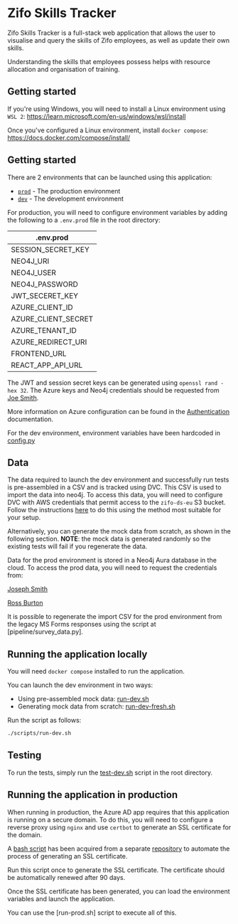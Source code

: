 # Zifo Skills Tracker

Zifo Skills Tracker is a full-stack web application that allows the user to visualise and query the skills of Zifo employees, as well as update their own skills.

Understanding the skills that employees possess helps with resource allocation and organisation of training.

## Getting started

If you're using Windows, you will need to install a Linux environment using `WSL 2`: https://learn.microsoft.com/en-us/windows/wsl/install

Once you've configured a Linux environment, install `docker compose`: https://docs.docker.com/compose/install/

## Getting started

There are 2 environments that can be launched using this application:

- [`prod`](./docker/docker-compose.prod.yml) - The production environment
- [`dev`](./docker/docker-compose.dev.yml) - The development environment

For production, you will need to configure environment variables by adding the following to a `.env.prod` file in the root directory:

| .env.prod           |
| ------------------- |
| SESSION_SECRET_KEY  |
| NEO4J_URI           |
| NEO4J_USER          |
| NEO4J_PASSWORD      |
| JWT_SECERET_KEY     |
| AZURE_CLIENT_ID     |
| AZURE_CLIENT_SECRET |
| AZURE_TENANT_ID     |
| AZURE_REDIRECT_URI  |
| FRONTEND_URL        |
| REACT_APP_API_URL   |

The JWT and session secret keys can be generated using `openssl rand -hex 32`.
The Azure keys and Neo4j credentials should be requested from [Joe Smith](mailto:joe.smith@zifornd.com).

More information on Azure configuration can be found in the [Authentication](docs/Authentication.md) documentation.

For the dev environment, environment variables have been hardcoded in [config.py](./app/config.py)

## Data

The data required to launch the dev environment and successfully run tests is pre-assembled in a CSV and is tracked using DVC. This CSV is used to import the data into neo4j.
To access this data, you will need to configure DVC with AWS credentials that permit access to the `zifo-ds-eu` S3 bucket. Follow the instructions [here](https://dvc.org/doc/user-guide/data-management/remote-storage/amazon-s3) to do this using the method most suitable for your setup.

Alternatively, you can generate the mock data from scratch, as shown in the following section.
**NOTE**: the mock data is generated randomly so the existing tests will fail if you regenerate the data.

Data for the prod environment is stored in a Neo4j Aura database in the cloud. To access the prod data, you will need to request the credentials from:

[Joseph Smith](mailto:joe.smith@zifornd.com)

[Ross Burton](mailto:ross.burton@zifornd.com)

It is possible to regenerate the import CSV for the prod environment from the legacy MS Forms responses using the script at [pipeline/survey_data.py].

## Running the application locally

You will need `docker compose` installed to run the application.

You can launch the dev environment in two ways:

- Using pre-assembled mock data: [run-dev.sh](./scripts/run-dev.sh)
- Generating mock data from scratch: [run-dev-fresh.sh](./scripts/test-dev.sh)

Run the script as follows:

```bash
./scripts/run-dev.sh
```

## Testing

To run the tests, simply run the [test-dev.sh](./test_docker.sh) script in the root directory.

## Running the application in production

When running in production, the Azure AD app requires that this application is running on a secure domain.
To do this, you will need to configure a reverse proxy using `nginx` and use `certbot` to generate an SSL certificate for the domain.

A [bash script](./scripts/init-letsencrypt.sh) has been acquired from a separate [repository](https://github.com/wmnnd/nginx-certbot) to automate the process of generating an SSL certificate.

Run this script once to generate the SSL certificate. The certificate should be automatically renewed after 90 days.

Once the SSL certificate has been generated, you can load the environment variables and launch the application.

You can use the [run-prod.sh] script to execute all of this.
